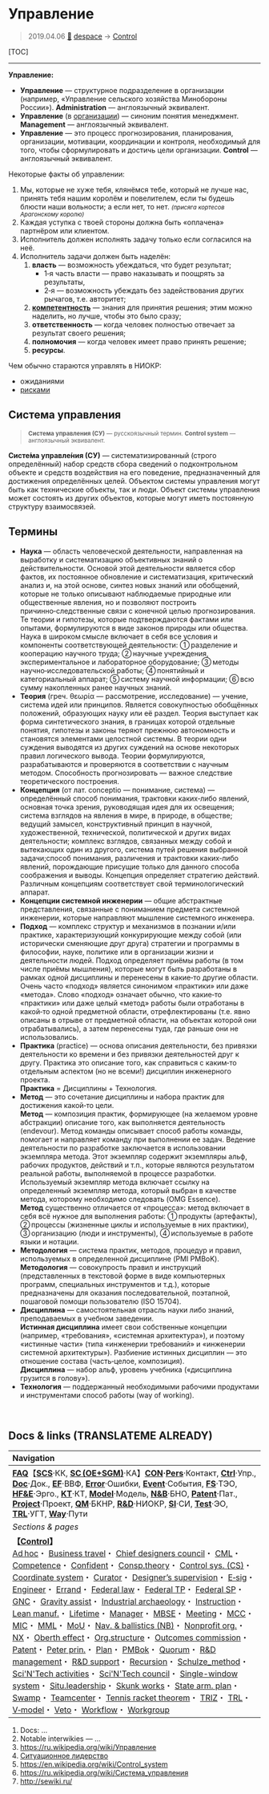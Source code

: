 # Управление
> 2019.04.06 [🚀](../index/index.md) [despace](index.md) → [Control](control.md)

[TOC]

---

**Управление:**

   - **Управление** — структурное подразделение в организации (например, «Управление сельского хозяйства Минобороны России»). **Administration** — англоязычный эквивалент.
   - **Управление** (в [организации](contact.md)) — синоним понятия менеджмент. **Management** — англоязычный эквивалент.
   - **Управление** — это процесс прогнозирования, планирования, организации, мотивации, координации и контроля, необходимый для того, чтобы сформулировать и достичь цели организации. **Control** — англоязычный эквивалент.

Некоторые факты об управлении:

   1. Мы, которые не хуже тебя, клянёмся тебе, который не лучше нас, принять тебя нашим королём и повелителем, если ты будешь блюсти наши вольности; а если нет, то нет. <small>*(присяга кортесов Арагонскому королю)*</small>
   1. Каждая уступка с твоей стороны должна быть «оплачена» партнёром или клиентом.
   1. Исполнитель должен исполнять задачу только если согласился на неё.
   1. Исполнитель задачи должен быть наделён:
      1. **власть** — возможность убеждаться, что будет результат;
         - 1‑я часть власти — право наказывать и поощрять за результаты,
         - 2‑я — возможность убеждать без задействования других рычагов, т.е. авторитет;
      1. **[компетентность](competence.md)** — знания для принятия решения; этим можно наделить, но лучше, чтобы это было сразу;
      1. **ответственность** — когда человек полностью отвечает за результат своего решения;
      1. **полномочия** — когда человек имеет право принять решение;
      1. **ресурсы**.

Чем обычно стараются управлять в НИОКР:

   - ожиданиями
   - [рисками](qm.md)



## Система управления
> <small>**Система управления (СУ)** — русскоязычный термин. **Сontrol system** — англоязычный эквивалент.</small>

**Систе́ма управле́ния (СУ)** — систематизированный (строго определённый) набор средств сбора сведений о подконтрольном объекте и средств воздействия на его поведение, предназначенный для достижения определённых целей. Объектом системы управления могут быть как технические объекты, так и люди. Объект системы управления может состоять из других объектов, которые могут иметь постоянную структуру взаимосвязей.


## Термины
   - **Наука** — область человеческой деятельности, направленная на выработку и систематизацию объективных знаний о действительности. Основой этой деятельности является сбор фактов, их постоянное обновление и систематизация, критический анализ и, на этой основе, синтез новых знаний или обобщений, которые не только описывают наблюдаемые природные или общественные явления, но и позволяют построить причинно‑следственные связи с конечной целью прогнозирования. Те теории и гипотезы, которые подтверждаются фактами или опытами, формулируются в виде законов природы или общества. Наука в широком смысле включает в себя все условия и компоненты соответствующей деятельности: ➀ разделение и кооперацию научного труда; ➁ научные учреждения, экспериментальное и лабораторное оборудование; ➂ методы научно‑исследовательской работы; ➃ понятийный и категориальный аппарат; ➄ систему научной информации; ➅ всю сумму накопленных ранее научных знаний.
   - **Теория** (греч. θεωρία — рассмотрение, исследование) — учение, система идей или принципов. Является совокупностью обобщённых положений, образующих науку или её раздел. Теория выступает как форма синтетического знания, в границах которой отдельные понятия, гипотезы и законы теряют прежнюю автономность и становятся элементами целостной системы. В теории одни суждения выводятся из других суждений на основе некоторых правил логического вывода. Теории формулируются, разрабатываются и проверяются в соответствии с научным методом. Способность прогнозировать — важное следствие теоретического построения.
   - **Концепция** (от лат. conceptio — понимание, система) — определённый способ понимания, трактовки каких‑либо явлений, основная точка зрения, руководящая идея для их освещения; система взглядов на явления в мире, в природе, в обществе; ведущий замысел, конструктивный принцип в научной, художественной, технической, политической и других видах деятельности; комплекс взглядов, связанных между собой и вытекающих один из другого, система путей решения выбранной задачи;способ понимания, различения и трактовки каких‑либо явлений, порождающие присущие только для данного способа соображения и выводы. Концепция определяет стратегию действий. Различным концепциям соответствует свой терминологический аппарат.
   - **Концепции системной инженерии** — общие абстрактные представления, связанные с пониманием предмета системной инженерии, которые направляют мышление системного инженера.
   - **Подход** — комплекс структур и механизмов в познании и/или практике, характеризующий конкурирующие между собой (или исторически сменяющие друг друга) стратегии и программы в философии, науке, политике или в организации жизни и деятельности людей. Подход определяет приёмы работы (в том числе приёмы мышления), которые могут быть разработаны в рамках одной дисциплины и перенесены в какие‑то другие области. Очень часто «подход» является синонимом «практики» или даже «метода». Слово «подход» означает обычно, что какие‑то «практики» или даже целый «метод» работы были отработаны в какой‑то одной предметной области, отрефлектированы (т.е. явно описаны в отрыве от предметной области, на объектах которой они отрабатывались), а затем перенесены туда, где раньше они не использовались.
   - **Практика** (practice) — основа описания деятельности, без привязки деятельности ко времени и без привязки деятельностей друг к другу. Практика это описание того, как справиться с каким‑то отдельным аспектом (но не всеми!) дисциплин инженерного проекта.<br> **Практика** = Дисциплины + Технология.
   - **Метод** — это сочетание дисциплины и набора практик для достижения какой‑то цели.<br> **Метод** — композиция практик, формирующее (на желаемом уровне абстракции) описание того, как выполняется деятельность (endevour). Метод команды описывает способ работы команды, помогает и направляет команду при выполнении ее задач. Ведение деятельности по разработке заключается в использовании экземпляра метода. Этот экземпляр содержит экземпляры альф, рабочих продуктов, действий и т.п., которые являются результатом реальной работы, выполняемой в процессе разработки. Используемый экземпляр метода включает ссылку на определенный экземпляр метода, который выбран в качестве метода, которому необходимо следовать (OMG Essence).<br> **Метод** существенно отличается от «процесса»: метод включает в себя всё нужное для выполнения работы: ➀ продукты (артефакты), ➁ процессы (жизненные циклы и используемые в них практики), ➂ организацию (люди и инструменты), ➃ используемые в работе языки и нотации.
   - **Методология** — система практик, методов, процедур и правил, используемых в определенной дисциплине (PMI PMBoK).<br> **Методология** — совокупрость правил и инструкций (представленных в текстовой форме в виде компьютерных программ, специальных инструментов и т.д.), которые предназначены для оказания последовательной, поэтапной, пошаговой помощи пользователю (ISO 15704).
   - **Дисциплина** — самостоятельная отрасль науки либо знаний, преподаваемых в учебном заведении.<br> **Истинная дисциплина** имеет свои собственные концепции (например, «требования», «системная архитектура»), и поэтому «истинные части» (типа «инженерии требований» и «инженерии системной архитектуры»). Разбиение истинных дисциплин — это отношение состава (часть‑целое, композиция).<br> **Дисциплина** — набор альф, уровень учебника («дисциплина грузится в голову»).
   - **Технология** — поддержанный необходимыми рабочими продуктами и инструментами способ работы (way of working).



<p style="page-break-after:always"> </p>

## Docs & links (TRANSLATEME ALREADY)
|Navigation|
|:--|
|**[FAQ](faq.md)**【**[SCS](scs.md)**·КК, **[SC (OE+SGM)](sc.md)**·КА】**[CON](contact.md)·[Pers](person.md)**·Контакт, **[Ctrl](control.md)**·Упр., **[Doc](doc.md)**·Док., **[EF](ef.md)**·ВВФ, **[Error](error.md)**·Ошибки, **[Event](event.md)**·События, **[FS](fs.md)**·ТЭО, **[HF&E](hfe.md)**·Эрго., **[KT](kt.md)**·КТ, **[Model](model.md)**·Модель, **[N&B](nnb.md)**·БНО, **[Patent](патент.md)**·Пат., **[Project](project.md)**·Проект, **[QM](qm.md)**·БКНР, **[R&D](rnd.md)**·НИОКР, **[SI](si.md)**·СИ, **[Test](test.md)**·ЭО, **[TRL](trl.md)**·УГТ, **[Way](way.md)**·Пути|
|*Sections & pages*|
|**【[Control](Control.md)】**<br> [Ad hoc](ad_hoc.md)・ [Business travel](business_travel.md)・ [Chief designers council](cocd.md)・ [CML](cml.md)・ [Competence](competence.md)・ [Confident](confident.md)・ [Consp.theory](consp_theory.md)・ [Control sys. (CS)](cs.md)・ [Coordinate system](coord_sys.md)・ [Curator](curator.md)・ [Designer’s supervision](des_spv.md)・ [E‑sig](esig.md)・ [Engineer](se.md)・ [Errand](errand.md)・ [Federal law](fed_law.md)・ [Federal TP](fed_tp.md)・ [Federal SP](fed_sp.md)・ [GNC](gnc.md)・ [Gravity assist](gravass.md)・ [Industrial archaeology](ind_arch.md)・ [Instruction](instruction.md)・ [Lean manuf.](lean_man.md)・ [Lifetime](lifetime.md)・ [Manager](manager.md)・ [MBSE](mbse.md)・ [Meeting](meeting.md)・ [MCC](scs.md)・ [MIC](mic.md)・ [MML](mml.md)・ [MoU](mou.md)・ [Nav. & ballistics (NB)](nnb.md)・ [Nonprofit org.](nonprof_org.md)・ [NX](nx.md)・ [Oberth effect](oberth_eff.md)・ [Org.structure](orgstruct.md)・ [Outcomes commission](outccom.md)・ [Patent](patent_res.md)・ [Peter prin.](peter_principle.md)・ [Plan](plan.md)・ [PMBok](pmbok.md)・ [Quorum](quorum.md)・ [R&D management](mgmt.md)・ [R&D support](rnd_support.md)・ [Recursion](recurs.md)・ [Schulze_method](schulze_method.md)・ [Sci'N'Tech activities](st_act.md)・ [Sci'N'Tech council](satc.md)・ [Single-window system](sw_sys.md)・ [Situ.leadership](situ_leadership.md)・ [Skunk works](skunk_works.md)・ [State arm. plan](plan_sa.md)・ [Swamp](swamp.md)・ [Teamcenter](teamcenter.md)・ [Tennis racket theorem](tr_theorem.md)・ [TRIZ](triz.md)・ [TRL](trl.md)・ [V‑model](v_model.md)・ [Veto](veto.md)・ [Workflow](workflow.md)・ [Workgroup](wg.md)|

   1. Docs: …
   1. Notable interwikies — …
   1. <https://ru.wikipedia.org/wiki/Управление>
   1. [Ситуационное лидерство](situ_leadership.md)
   1. <https://en.wikipedia.org/wiki/Control_system>
   1. <https://ru.wikipedia.org/wiki/Система_управления>
   1. <http://sewiki.ru/>

